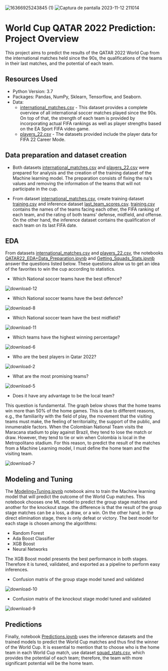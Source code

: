 ![16366925243845 (1)](https://user-images.githubusercontent.com/60159274/193369854-51e7c21f-228d-47b5-9b04-a0d39f37dd19.jpg)
![Captura de pantalla 2023-11-12 211014](https://github.com/davidcamilo0710/QATAR_2022_Prediction/assets/60159274/3d559d5f-2690-4029-850b-b03691377fd5)


# World Cup QATAR 2022 Prediction: Project Overview

This project aims to predict the results of the QATAR 2022 World Cup from the international matches held since the 90s, the qualifications of the teams in their last matches, and the potential of each team.

## Resources Used

* Python Version: 3.7
* Packages: Pandas, NumPy, Sklearn, Tensorflow, and Seaborn.
* Data: 
  * [international_matches.csv](https://www.kaggle.com/datasets/brenda89/fifa-world-cup-2022) - This dataset provides a complete overview of all international soccer matches played since the 90s. On top of that, the strength of each team is provided by incorporating actual FIFA rankings as well as player strengths based on the EA Sport FIFA video game.
  * [players_22.csv](https://www.kaggle.com/datasets/stefanoleone992/fifa-22-complete-player-dataset) - The datasets provided include the player data for FIFA 22 Career Mode.

## Data preparation and dataset creation

* Both datasets [international_matches.csv](https://github.com/davidcamilo0710/QATAR_2022_Prediction/blob/master/data/international_matches.csv) and [players_22.csv](https://github.com/davidcamilo0710/QATAR_2022_Prediction/blob/master/data/players_22.csv) were prepared for analysis and the creation of the training dataset of the Machine learning model. The preparation consists of fixing the na's values and removing the information of the teams that will not participate in the cup.

* From dataset [international_matches.csv](https://github.com/davidcamilo0710/QATAR_2022_Prediction/blob/master/data/international_matches.csv), create training dataset [training.csv](https://github.com/davidcamilo0710/QATAR_2022_Prediction/blob/master/data/training.csv) and inference dataset [last_team_scores.csv](https://github.com/davidcamilo0710/QATAR_2022_Prediction/blob/master/data/last_team_scores.csv). [training.csv](https://github.com/davidcamilo0710/QATAR_2022_Prediction/blob/master/data/training.csv) contains the names of the teams facing each other, the FIFA ranking of each team, and the rating of both teams' defense, midfield, and offense. On the other hand, the inference dataset contains the qualification of each team on its last FIFA date.

## EDA

From datasets [international_matches.csv](https://github.com/davidcamilo0710/QATAR_2022_Prediction/blob/master/data/international_matches.csv) and [players_22.csv](https://github.com/davidcamilo0710/QATAR_2022_Prediction/blob/master/data/players_22.csv), the notebooks [QATAR22_EDA+Data_Preparation.ipynb](https://github.com/davidcamilo0710/QATAR_2022_Prediction/blob/master/QATAR22_EDA%2BData_Preparation.ipynb) and [Getting_Squads_Stats.ipynb](https://github.com/davidcamilo0710/QATAR_2022_Prediction/blob/master/Getting_Squads_Stats.ipynb) answer the questions listed below. These questions allow us to get an idea of the favorites to win the cup according to statistics.

* Which National soccer teams have the best offence?

![download-12](https://user-images.githubusercontent.com/60159274/193368513-18266a41-cef3-4dac-9273-dfecc0357b3e.png)

* Which National soccer teams have the best defence?

![download-8](https://user-images.githubusercontent.com/60159274/193368518-889e1672-d759-4e80-85e6-6de64f6f3e1c.png)

* Which National soccer team have the best midfield?

![download-11](https://user-images.githubusercontent.com/60159274/193368515-2a046f68-61a2-421d-9e74-b0420bd452e9.png)

* Which teams have the highest winning percentage?

![download-6](https://user-images.githubusercontent.com/60159274/193368516-68e21bf6-bc91-4759-80d9-767271dc0636.png)

* Who are the best players in Qatar 2022?

![download-2](https://user-images.githubusercontent.com/60159274/193378980-b2302754-6514-449d-b890-cce0a716a519.png)

* What are the most promising teams?

![download-5](https://user-images.githubusercontent.com/60159274/193368544-11f6f51f-2a2d-4812-af89-4eed5e71763d.png)

* Does it have any advantage to be the local team?

This question is fundamental. The graph below shows that the home teams win more than 50% of the home games. This is due to different reasons, e.g., the familiarity with the field of play, the movement that the visiting teams must make, the feeling of territoriality, the support of the public, and innumerable factors. When the Colombian National Team visits the Maracana stadium to play against Brazil, they tend to lose the match or draw. However, they tend to tie or win when Colombia is local in the Metropolitano stadium. For this reason, to predict the result of the matches from a Machine Learning model, I must define the home team and the visiting team.

![download-7](https://user-images.githubusercontent.com/60159274/193368561-dd1398c8-dcad-4575-b3aa-2f4a30719444.png)

## Modeling and Tuning

The [Modeling+Tuning.ipynb](https://github.com/davidcamilo0710/QATAR_2022_Prediction/blob/master/Modeling%2BTuning.ipynb) notebook aims to train the Machine learning model that will predict the outcome of the World Cup matches. This notebook chooses one ML model to predict the group stage matches and another for the knockout stage. the difference is that the result of the group stage matches can be a loss, a draw, or a win. On the other hand, in the direct elimination stage, there is only defeat or victory. The best model for each stage is chosen among the algorithms:

* Random Forest
* Ada Boost Classifier
* XGB Boost
* Neural Networks

The XGB Boost model presents the best performance in both stages. Therefore it is tuned, validated, and exported as a pipeline to perform easy inferences.

* Confusion matrix of the group stage model tuned and validated

![download-10](https://user-images.githubusercontent.com/60159274/193368594-3d6f69a8-cc6c-456c-9408-a2ebc1f72ee1.png)

* Confusion matrix of the knockout stage model tuned and validated

![download-9](https://user-images.githubusercontent.com/60159274/193368596-cbd0a492-7399-49af-be28-bd6c4a014694.png)

## Predictions

Finally, notebook [Predictions.ipynb](https://github.com/davidcamilo0710/QATAR_2022_Prediction/blob/master/Predictions.ipynb) uses the inference datasets and the trained models to predict the World Cup matches and thus find the winner of the World Cup. It is essential to mention that to choose who is the home team in each World Cup match, use dataset [squad_stats.csv](https://github.com/davidcamilo0710/QATAR_2022_Prediction/blob/master/data/squad_stats.csv), which provides the potential of each team; therefore, the team with more significant potential will be the home team.
